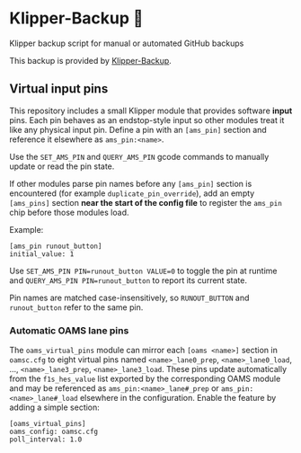 # Klipper-Backup 💾 
Klipper backup script for manual or automated GitHub backups 

This backup is provided by [Klipper-Backup](https://github.com/Staubgeborener/klipper-backup).

## Virtual input pins

This repository includes a small Klipper module that provides software
**input** pins. Each pin behaves as an endstop-style input so other
modules treat it like any physical input pin.  Define a pin with an
`[ams_pin]` section and reference it elsewhere as `ams_pin:<name>`.

Use the `SET_AMS_PIN` and `QUERY_AMS_PIN` gcode commands to
manually update or read the pin state.

If other modules parse pin names before any `[ams_pin]` section is
encountered (for example `duplicate_pin_override`), add an empty
`[ams_pins]` section **near the start of the config file** to register the
`ams_pin` chip before those modules load.

Example:

```
[ams_pin runout_button]
initial_value: 1
```

Use `SET_AMS_PIN PIN=runout_button VALUE=0` to toggle the pin at runtime
and `QUERY_AMS_PIN PIN=runout_button` to report its current state.

Pin names are matched case-insensitively, so `RUNOUT_BUTTON` and
`runout_button` refer to the same pin.

### Automatic OAMS lane pins

The `oams_virtual_pins` module can mirror each `[oams <name>]` section in
`oamsc.cfg` to eight virtual pins named
`<name>_lane0_prep`, `<name>_lane0_load`, ...,
`<name>_lane3_prep`, `<name>_lane3_load`.
These pins update automatically from the `f1s_hes_value` list exported by
the corresponding OAMS module and may be referenced as
`ams_pin:<name>_lane#_prep` or `ams_pin:<name>_lane#_load` elsewhere in the configuration. Enable the feature by
adding a simple section:

```
[oams_virtual_pins]
oams_config: oamsc.cfg
poll_interval: 1.0
```

